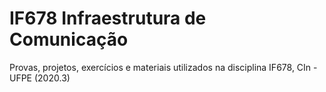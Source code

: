 # IF678 Infraestrutura de Comunicação
Provas, projetos, exercícios e materiais utilizados na disciplina IF678, CIn - UFPE (2020.3)
